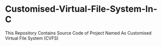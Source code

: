 # Customised-Virtual-File-System-In-C
This Repository Contains Source Code of Project Named As Customised Virtual File System (CVFS)
